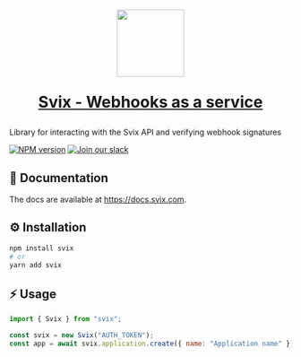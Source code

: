 <h1 align="center">
  <a href="https://www.svix.com">
    <img width="120" src="https://avatars.githubusercontent.com/u/80175132?s=200&v=4" />
    <p align="center">Svix - Webhooks as a service</p>
  </a>
</h1>

Library for interacting with the Svix API and verifying webhook signatures

[![NPM version](https://img.shields.io/npm/v/svix.svg)](https://www.npmjs.com/package/svix)
[![Join our slack](https://img.shields.io/badge/Slack-join%20the%20community-blue?logo=slack&style=social)](https://www.svix.com/slack/)

## 📕 Documentation

The docs are available at <https://docs.svix.com>.


## ⚙️ Installation

```sh
npm install svix
# or
yarn add svix
```

## ⚡️ Usage

```js
import { Svix } from "svix";

const svix = new Svix("AUTH_TOKEN");
const app = await svix.application.create({ name: "Application name" });
```